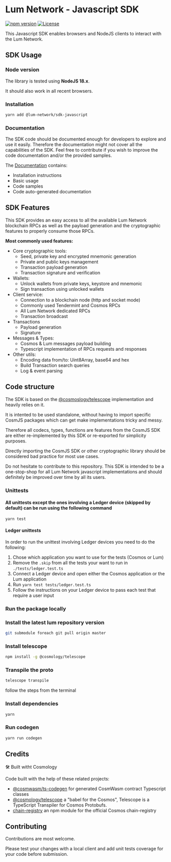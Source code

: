 # Lum Network - Javascript SDK

[![npm version](https://badge.fury.io/js/%40lum-network%2Fsdk-javascript.svg)](https://badge.fury.io/js/%40lum-network%2Fsdk-javascript)
[![License](https://img.shields.io/badge/License-Apache%202.0-blue.svg)](https://opensource.org/licenses/Apache-2.0)

This Javascript SDK enables browsers and NodeJS clients to interact with the Lum Network.

## SDK Usage

### Node version

The library is tested using **NodeJS 18.x**.

It should also work in all recent browsers.

### Installation

```bash
yarn add @lum-network/sdk-javascript
```

### Documentation

The SDK code should be documented enough for developers to explore and use it easily. Therefore the documentation might not cover all the capabilities of the SDK. Feel free to contribute if you wish to improve the code documentation and/or the provided samples.

The [Documentation](./docs/README.md) contains:

-   Installation instructions
-   Basic usage
-   Code samples
-   Code auto-generated documentation

## SDK Features

This SDK provides an easy access to all the available Lum Network blockchain RPCs as well as the payload generation and the cryptographic features to properly consume those RPCs.

**Most commonly used features:**

-   Core cryptographic tools:
    -   Seed, private key and encrypted mnemonic generation
    -   Private and public keys management
    -   Transaction payload generation
    -   Transaction signature and verification
-   Wallets:
    -   Unlock wallets from private keys, keystore and mnemonic
    -   Sign transaction using unlocked wallets
-   Client service:
    -   Connection to a blockchain node (http and socket mode)
    -   Commonly used Tendermint and Cosmos RPCs
    -   All Lum Network dedicated RPCs
    -   Transaction broadcast
-   Transactions
    -   Payload generation
    -   Signature
-   Messages & Types:
    -   Cosmos & Lum messages payload building
    -   Typescript implementation of RPCs requests and responses
-   Other utils:
    -   Encoding data from/to: Uint8Array, base64 and hex
    -   Build Transaction search queries
    -   Log & event parsing

## Code structure

The SDK is based on the [@cosmoslogy/telescope](https://github.com/cosmology-tech/telescope) implementation and heavily relies on it.

It is intented to be used standalone, without having to import specific CosmJS packages which can get make implementations tricky and messy.

Therefore all codecs, types, functions are features from the CosmJS SDK are either re-implemented by this SDK or re-exported for simplicity purposes.

Directly importing the CosmJS SDK or other cryptographic library should be considered bad practice for most use cases.

Do not hesitate to contribute to this repository. This SDK is intended to be a one-stop-shop for all Lum Network javascript implementations and should definitely be improved over time by all its users.

### Unittests

#### All unittests except the ones involving a Ledger device (skipped by default) can be run using the following command

```bash
yarn test
```

#### Ledger unittests

In order to run the unittest involving Ledger devices you need to do the following:

1. Chose which application you want to use for the tests (Cosmos or Lum)
2. Remove the `.skip` from all the tests your want to run in `./tests/ledger.test.ts`
3. Connect a Ledger device and open either the Cosmos application or the Lum application
4. Run `yarn test tests/ledger.test.ts`
5. Follow the instructions on your Ledger device to pass each test that require a user input

### Run the package locally

### Install the latest lum repository version

```bash
git submodule foreach git pull origin master
```

### Install telescope

```bash
npm install -g @cosmology/telescope
```

### Transpile the proto

```bash
telescope transpile
```

follow the steps from the terminal

### Install dependencies

```bash
yarn
```

### Run codegen

```bash
yarn run codegen
```

## Credits

🛠 Built witht Cosmology

Code built with the help of these related projects:

-   [@cosmwasm/ts-codegen](https://github.com/CosmWasm/ts-codegen) for generated CosmWasm contract Typescript classes
-   [@cosmology/telescope](https://github.com/cosmology-tech/telescope) a "babel for the Cosmos", Telescope is a TypeScript Transpiler for Cosmos Protobufs.
-   [chain-registry](https://github.com/cosmology-tech/chain-registry) an npm module for the official Cosmos chain-registry

## Contributing

Contributions are most welcome.

Please test your changes with a local client and add unit tests coverage for your code before submission.
